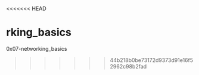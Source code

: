 <<<<<<< HEAD

rking_basics
=======
0x07-networking_basics
>>>>>>> 44b218b0be73172d9373d91e16f52962c98b2fad
